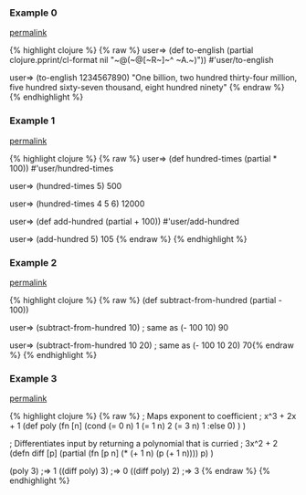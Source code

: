 ### Example 0
[permalink](#example-0)

{% highlight clojure %}
{% raw %}
user=> (def to-english (partial clojure.pprint/cl-format nil "~@(~@[~R~]~^ ~A.~)"))
#'user/to-english

user=> (to-english 1234567890)
"One billion, two hundred thirty-four million, five hundred sixty-seven thousand, eight hundred ninety"
{% endraw %}
{% endhighlight %}


### Example 1
[permalink](#example-1)

{% highlight clojure %}
{% raw %}
user=> (def hundred-times (partial * 100))
#'user/hundred-times

user=> (hundred-times 5)
500

user=> (hundred-times 4 5 6)
12000

user=> (def add-hundred (partial + 100))
#'user/add-hundred

user=> (add-hundred 5)
105
{% endraw %}
{% endhighlight %}


### Example 2
[permalink](#example-2)

{% highlight clojure %}
{% raw %}
(def subtract-from-hundred (partial - 100))

user=> (subtract-from-hundred 10)      ; same as (- 100 10)
90

user=> (subtract-from-hundred 10 20)   ; same as (- 100 10 20)
70{% endraw %}
{% endhighlight %}


### Example 3
[permalink](#example-3)

{% highlight clojure %}
{% raw %}
; Maps exponent to coefficient
; x^3 + 2x + 1
(def poly (fn [n]
			(cond
				(= 0 n) 1
				(= 1 n) 2
				(= 3 n) 1
				:else 0)
			)
)

; Differentiates input by returning a polynomial that is curried
; 3x^2 + 2
(defn diff [p]
		(partial (fn [p n] (* (+ 1 n) (p (+ 1 n)))) p)
	)

(poly 3)
;=> 1
((diff poly) 3)
;=> 0
((diff poly) 2)
;=> 3
{% endraw %}
{% endhighlight %}


